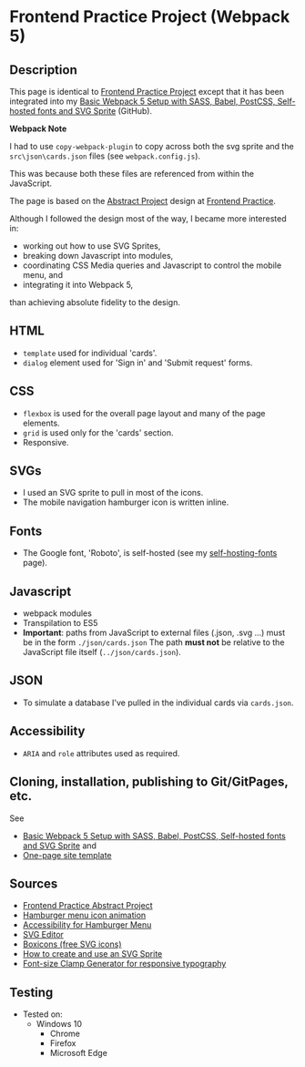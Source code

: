 # Frontend Practice Project (Webpack 5)

## Description

This page is identical to [Frontend Practice Project](https://github.com/chrisnajman/frontend-practice-project) except
that it has been integrated into my [Basic Webpack 5 Setup with SASS, Babel, PostCSS, Self-hosted fonts and SVG Sprite](https://github.com/chrisnajman/webpack5-basic-setup) (GitHub).

**Webpack Note**

I had to use `copy-webpack-plugin` to copy across both the svg sprite and the `src\json\cards.json` files (see `webpack.config.js`).

This was because both these files are referenced from within the JavaScript.

The page is based on the [Abstract Project][abstract] design at
[Frontend Practice][frontend].

Although I followed the design most of the way, I became more interested in:

- working out how to use SVG Sprites,
- breaking down Javascript into modules,
- coordinating CSS Media queries and Javascript to control the mobile menu, and
- integrating it into Webpack 5,

than achieving absolute fidelity to the design.

## HTML

- `template` used for individual 'cards'.
- `dialog` element used for 'Sign in' and 'Submit request' forms.

## CSS

- `flexbox` is used for the overall page layout and many of the page elements.
- `grid` is used only for the 'cards' section.
- Responsive.

## SVGs

- I used an SVG sprite to pull in most of the icons.
- The mobile navigation hamburger icon is written inline.

## Fonts

- The Google font, 'Roboto', is self-hosted (see my [self-hosting-fonts][fonts] page).

## Javascript

- webpack modules
- Transpilation to ES5
- **Important**: paths from JavaScript to external files (.json, .svg ...) must be in the form `./json/cards.json` The path **must not** be relative to the JavaScript file itself (`../json/cards.json`).

## JSON

- To simulate a database I've pulled in the individual cards via `cards.json`.

## Accessibility

- `ARIA` and `role` attributes used as required.

## Cloning, installation, publishing to Git/GitPages, etc.

See

- [Basic Webpack 5 Setup with SASS, Babel, PostCSS, Self-hosted fonts and SVG Sprite](https://github.com/chrisnajman/webpack5-basic-setup) and
- [One-page site template](https://github.com/chrisnajman/one-page-site-template)

## Sources

- [Frontend Practice Abstract Project][abstract]
- [Hamburger menu icon animation][codepen]
- [Accessibility for Hamburger Menu][accessibility]
- [SVG Editor][svgEditor]
- [Boxicons (free SVG icons)][boxicons]
- [How to create and use an SVG Sprite][sprite]
- [Font-size Clamp Generator for responsive typography][clamp]

## Testing

- Tested on:
  - Windows 10
    - Chrome
    - Firefox
    - Microsoft Edge

[abstract]: https://www.frontendpractice.com/projects/abstract
[codepen]: https://codepen.io/cossovich/pen/ExjpmRg
[accessibility]: https://medium.com/@linlinghao/accessibility-for-hamburger-menu-a37fa9617a89
[svgEditor]: https://svgeditoronline.com/editor/
[boxicons]: https://boxicons.com/
[sprite]: https://youtu.be/LgfLpEHqgGU
[clamp]: https://clamp.font-size.app/
[frontend]: https://www.frontendpractice.com/
[fonts]: https://github.com/chrisnajman/self-hosting-fonts
